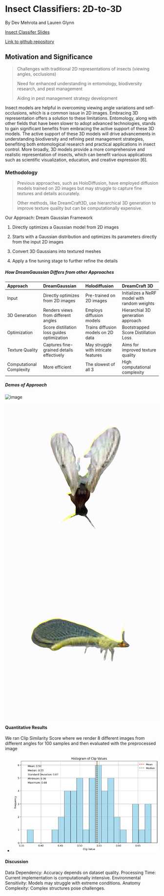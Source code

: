 # Insect Classifiers: 2D-to-3D
By Dev Mehrota and Lauren Glynn 

[Insect Classifer Slides]([./https://github.com/dashingzombie/insectclassifiers])

[Link to github repository]([./https://github.com/dashingzombie/insectclassifiers])

## Motivation and Significance

> Challenges with traditional 2D representations of insects (viewing angles, occlusions)
>
> Need for enhanced understanding in entomology, biodiversity research, and pest management
>
> Aiding in pest management strategy development

Insect models are helpful in overcoming viewing angle variations and self-occlusions, which is a common issue in 2D images.  Embracing 3D representation offers a solution to these limitations.  Entomology, along with other fields that have been slower to adopt advanced technologies, stands to gain significant benefits from embracing the active support of these 3D models. The active support of these 3D models will drive advancements in understanding biodiversity and refining pest management strategies, benefiting both entomological research and practical applications in insect control. More broadly, 3D models provide a more comprehensive and realistic representation of insects, which can benefit various applications such as scientific visualization, education, and creative expression [6]. 

### Methodology

> Previous approaches, such as HoloDiffusion, have employed diffusion models trained on 2D images but may struggle to capture fine textures and details accurately.
> 
> Other methods, like DreamCraft3D, use hierarchical 3D generation to improve texture quality but can be computationally expensive.

Our Approach: Dream Gaussian Framework

1.  Directly optimizes a Gaussian model from 2D images

2.  Starts with a Gaussian distribution and optimizes its parameters directly from the input 2D images

3.  Convert 3D Gaussians into textured meshes

4.  Apply a fine tuning stage to further refine the details

##### How DreamGaussian Differs from other Approaches

| Approach        | DreamGaussian        | Holodiffusion | DreamCraft 3D |
|:-------------|:------------------|:------|:----------|
| Input          |  Directly optimizes from 2D images| Pre-trained on 2D images  |   Initializes a NeRF model with random weights         | 
| 3D Generation | Renders views from different angles   | Employs diffusion models  | Hierarchial 3D generation approach           |
| Optimization           | Score distillation loss guides optimization| Trains diffusion models on 2D data   | Bootstrapped Score Distillation Loss           |
| Texture Quality           | Captures fine-grained details effectively | May struggle with intricate features  | Aims for improved texture quality           ||
| Computational Complexity           | More efficient | The slowest of all 3  | High computational complexity           ||

##### Demos of Approach


![image](https://github.com/dashingzombie/insectclassifiers/assets/53788170/4bf582e8-a947-4a23-8046-997fae47544e)


![Diptera](https://github.com/dashingzombie/insectclassifiers/blob/main/gifs/diptera_99.gif)

![Neuroptera](https://github.com/dashingzombie/insectclassifiers/blob/main/gifs/neuroptera_49.gif)

#### Quantitative Results

We ran Clip Similarity Score where we render 8 different images from different angles for 100 samples and then evaluated with the preprocessed image

*   ![Results](https://github.com/dashingzombie/insectclassifiers/blob/main/data/DreamGaussianResults.png)

#### Discussion

Data Dependency: Accuracy depends on dataset quality.
Processing Time: Current implementation is computationally intensive.
Environmental Sensitivity: Models may struggle with extreme conditions.
Anatomy Complexity: Complex structures pose challenges.
